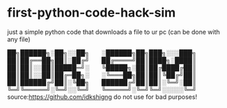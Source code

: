 # first-python-code-hack-sim
just a simple python code that downloads a file to ur pc (can be done with any file) 

██╗██████╗░██╗░░██╗  ░██████╗██╗███╗░░░███╗
██║██╔══██╗██║░██╔╝  ██╔════╝██║████╗░████║
██║██║░░██║█████═╝░  ╚█████╗░██║██╔████╔██║
██║██║░░██║██╔═██╗░  ░╚═══██╗██║██║╚██╔╝██║
██║██████╔╝██║░╚██╗  ██████╔╝██║██║░╚═╝░██║
╚═╝╚═════╝░╚═╝░░╚═╝  ╚═════╝░╚═╝╚═╝░░░░░╚═╝
source:https://github.com/idkshigng
do not use for bad purposes!
